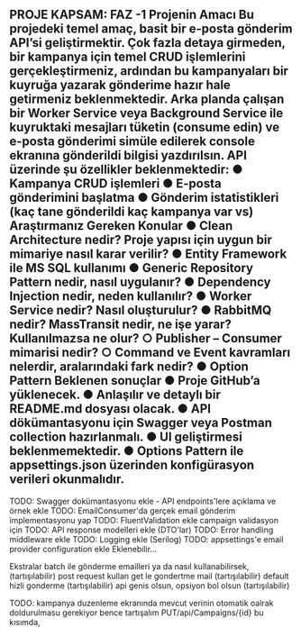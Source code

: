 PROJE KAPSAM:
FAZ -1
Projenin Amacı
Bu projedeki temel amaç, basit bir e-posta gönderim API’si geliştirmektir. Çok fazla detaya
girmeden, bir kampanya için temel CRUD işlemlerini gerçekleştirmeniz, ardından bu
kampanyaları bir kuyruğa yazarak gönderime hazır hale getirmeniz beklenmektedir.
Arka planda çalışan bir Worker Service veya Background Service ile kuyruktaki mesajları
tüketin (consume edin) ve e-posta gönderimi simüle edilerek console ekranına gönderildi
bilgisi yazdırılsın.
API üzerinde şu özellikler beklenmektedir:
● Kampanya CRUD işlemleri
● E-posta gönderimini başlatma
● Gönderim istatistikleri (kaç tane gönderildi kaç kampanya var vs)
Araştırmanız Gereken Konular
● Clean Architecture nedir? Proje yapısı için uygun bir mimariye nasıl karar verilir?
● Entity Framework ile MS SQL kullanımı
● Generic Repository Pattern nedir, nasıl uygulanır?
● Dependency Injection nedir, neden kullanılır?
● Worker Service nedir? Nasıl oluşturulur?
● RabbitMQ nedir? MassTransit nedir, ne işe yarar? Kullanılmazsa ne olur?
○ Publisher – Consumer mimarisi nedir?
○ Command ve Event kavramları nelerdir, aralarındaki fark nedir?
● Option Pattern
Beklenen sonuçlar
● Proje GitHub’a yüklenecek.
● Anlaşılır ve detaylı bir README.md dosyası olacak.
● API dökümantasyonu için Swagger veya Postman collection hazırlanmalı.
● UI geliştirmesi beklenmemektedir.
● Options Pattern ile appsettings.json üzerinden konfigürasyon verileri okunmalıdır.
--------------

TODO: Swagger dokümantasyonu ekle - API endpoints'lere açıklama ve örnek ekle
TODO: EmailConsumer'da gerçek email gönderim implementasyonu yap
TODO: FluentValidation ekle campaign validasyon için
TODO: API response modelleri ekle (DTO'lar)
TODO: Error handling middleware ekle
TODO: Logging ekle (Serilog)
TODO: appsettings'e email provider configuration ekle
Eklenebilir...

Ekstralar
batch ile gönderme emailleri ya da nasıl kullanabilirsek,(tartışılabilir)
post request kullan get le gondertme mail (tartışılabilir)
default hizli gonderme (tartışılabilir)
api genis olsun, opsiyon bol olsun (tartışılabilir)


TODO: kampanya duzenleme ekranında mevcut verinin otomatik oalrak doldurulmasu gerekiyor bence tartışalım PUT/api/Campaigns/{id} bu kısımda,